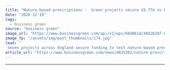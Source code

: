 ```yaml
---
title: "Nature-based prescriptions -  Green projects secure £5.77m to help boost mental wellbeing"
date: "2020-12-19"
tags: 
  - business green
source: "business green"
image_url: "https://www.businessgreen.com/api/v1/wps/68d061d/4842628f-02b8-4e19-9250-fffeddee05bd/3/BackyardProduction-forest-iStock-1196533345-185x114.jpg"
image_fp: "/assets/img/post_thumbnails/174.jpg"
lead: "
 Seven projects across England secure funding to test nature-based prescriptions designed to improve mental health and community well-being ..."
article_url: "https://www.businessgreen.com/news/4025202/nature-prescriptions-green-projects-secure-gbp-77m-help-boost-mental-wellbeing"
---
```


---
